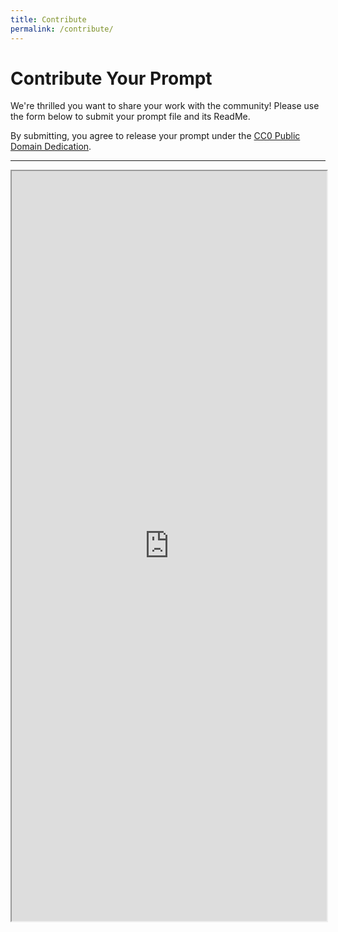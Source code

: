 ```yaml
---
title: Contribute
permalink: /contribute/
---
```


# Contribute Your Prompt

We're thrilled you want to share your work with the community! Please use the form below to submit your prompt file and its ReadMe.

By submitting, you agree to release your prompt under the [CC0 Public Domain Dedication](https://creativecommons.org/publicdomain/zero/1.0/).

---

<iframe src="https://docs.google.com/forms/d/e/1FAIpQLSdc13_XT2Dpu7OZSMDMe0L3gaTNdOkaoJ7lCqMRR5SH1__h6Q/viewform?embedded=true" width="100%" height="1200" frameborder="2" marginheight="2" marginwidth="2">Loading…</iframe>
